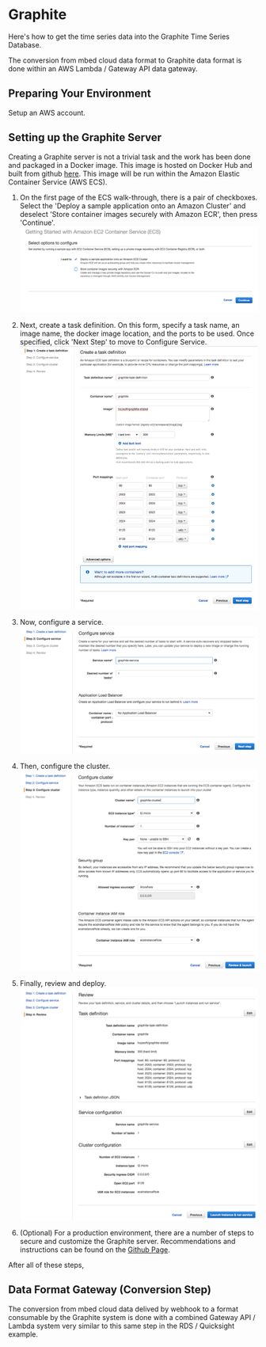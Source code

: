 # Graphite

Here's how to get the time series data into the Graphite Time Series Database.

The conversion from mbed cloud data format to Graphite data format is done within an AWS Lambda / Gateway API data gateway.

## Preparing Your Environment

Setup an AWS account.



## Setting up the Graphite Server

Creating a Graphite server is not a trivial task and the work has been done and packaged in a Docker image.  This image is hosted on Docker Hub and built from github [here](https://github.com/hopsoft/docker-graphite-statsd).  This image will be run within the Amazon Elastic Container Service (AWS ECS).

1. On the first page of the ECS walk-through, there is a pair of checkboxes.  Select the 'Deploy a sample application onto an Amazon Cluster' and deselect 'Store container images securely with Amazon ECR', then press 'Continue'.  ![Configure](screenshots/graphite/ecs_configure_1.png)

1. Next, create a task definition.
On this form, specify a task name, an image name, the docker image location, and the ports to be used.  Once specified, click 'Next Step' to move to Configure Service.  ![Task](screenshots/graphite/ecs_define_task.png)

1. Now, configure a service.
![Service](screenshots/graphite/ecs_define_service.png)

1. Then, configure the cluster.
![Service](screenshots/graphite/ecs_define_cluster.png)

1. Finally, review and deploy.
![Service](screenshots/graphite/ecs_review.png)

1. (Optional) For a production environment, there are a number of steps to secure and customize the Graphite server.  Recommendations and instructions can be found on the [Github Page](https://github.com/hopsoft/docker-graphite-statsd).

After all of these steps, 

## Data Format Gateway (Conversion Step)

The conversion from mbed cloud data delived by webhook to a format consumable by the Graphite system is done with a combined Gateway API / Lambda system very similar to  this same step in the RDS / Quicksight example.
